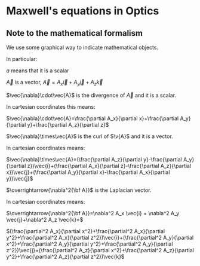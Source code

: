 # Maxwell's equations in Optics



## Note to the mathematical formalism


We use some graphical way to indicate mathematical objects. 

In particular:


$a$ means that it is a scalar 


$\vec{A}$ is a vector, $\vec{A}=A_x\vec{i}+A_y\vec{j}+A_z\vec{k}$



$\vec{\nabla}\cdot\vec{A}$ is the divergence of $\vec{A}$ and it is a scalar. 

In cartesian coordinates this means:

$\vec{\nabla}\cdot\vec{A}=\frac{\partial A_x}{\partial x}+\frac{\partial A_y}{\partial y}+\frac{\partial A_z}{\partial z}$



$\vec{\nabla}\times\vec{A}$ is the curl of $\v{A}$ and it is a vector. 

In cartesian coordinates means: 

 $\vec{\nabla}\times\vec{A}=(\frac{\partial A_z}{\partial y}-\frac{\partial A_y}{\partial z})\vec{i}+(\frac{\partial A_x}{\partial z}-\frac{\partial A_z}{\partial x})\vec{j}+(\frac{\partial A_y}{\partial x}-\frac{\partial A_x}{\partial y})\vec{j}$


 $\overrightarrow{\nabla^2{\bf A}}$ is the Laplacian vector. 

In cartesian coordinates means:

 $\overrightarrow{\nabla^2{\bf A}}=\nabla^2 A_x \vec{i} + \nabla^2 A_y \vec{j}+\nabla^2 A_z \vec{k}=$ 

$(\frac{\partial^2 A_x}{\partial x^2}+\frac{\partial^2 A_x}{\partial y^2}+\frac{\partial^2 A_x}{\partial z^2})\vec{i}+(\frac{\partial^2 A_y}{\partial x^2}+\frac{\partial^2 A_y}{\partial y^2}+\frac{\partial^2 A_y}{\partial z^2})\vec{j}+(\frac{\partial^2 A_z}{\partial x^2}+\frac{\partial^2 A_z}{\partial y^2}+\frac{\partial^2 A_z}{\partial z^2})\vec{k}$

 








